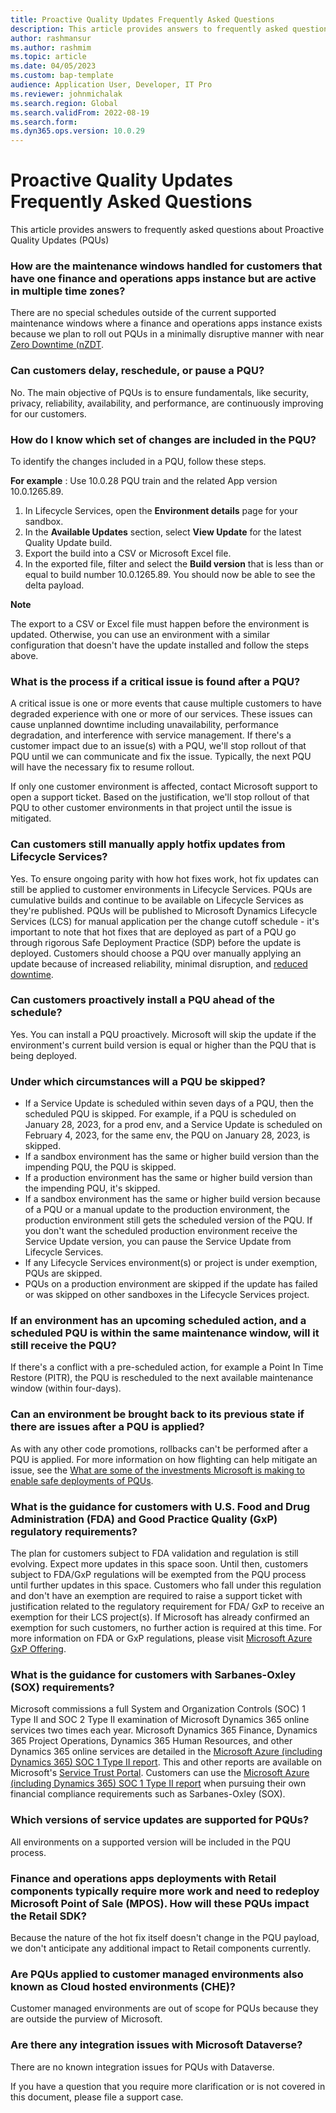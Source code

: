 ```yaml
---
title: Proactive Quality Updates Frequently Asked Questions
description: This article provides answers to frequently asked questions about Proactive Quality Updates (PQUs) 
author: rashmansur
ms.author: rashmim
ms.topic: article
ms.date: 04/05/2023
ms.custom: bap-template
audience: Application User, Developer, IT Pro
ms.reviewer: johnmichalak
ms.search.region: Global
ms.search.validFrom: 2022-08-19
ms.search.form:
ms.dyn365.ops.version: 10.0.29
---
```


# Proactive Quality Updates Frequently Asked Questions

This article provides answers to frequently asked questions about Proactive Quality Updates (PQUs)

### How are the maintenance windows handled for customers that have one finance and operations apps instance but are active in multiple time zones?

There are no special schedules outside of the current supported maintenance windows where a finance and operations apps instance exists because we plan to roll out PQUs in a minimally disruptive manner with near [Zero Downtime (nZDT](../dev-itpro/deployment/plannedmaintenance-selfservice.md#what-does-near-zero-downtime-maintenance-mean).

### Can customers delay, reschedule, or pause a PQU?

No. The main objective of PQUs is to ensure fundamentals, like security, privacy, reliability, availability, and performance, are continuously improving for our customers.

### How do I know which set of changes are included in the PQU?

To identify the changes included in a PQU, follow these steps.

**For example** : Use 10.0.28 PQU train and the related App version 10.0.1265.89.

1. In Lifecycle Services, open the  **Environment details**  page for your sandbox.
2. In the  **Available Updates**  section, select  **View Update**  for the latest Quality Update build.
3. Export the build into a CSV or Microsoft Excel file.
4. In the exported file, filter and select the  **Build version**  that is less than or equal to build number 10.0.1265.89. You should now be able to see the delta payload.

  **Note**

The export to a CSV or Excel file must happen before the environment is updated. Otherwise, you can use an environment with a similar configuration that doesn't have the update installed and follow the steps above.

### What is the process if a critical issue is found after a PQU?

A critical issue is one or more events that cause multiple customers to have degraded experience with one or more of our services. These issues can cause unplanned downtime including unavailability, performance degradation, and interference with service management. If there's a customer impact due to an issue(s) with a PQU, we'll stop rollout of that PQU until we can communicate and fix the issue. Typically, the next PQU will have the necessary fix to resume rollout.

If only one customer environment is affected, contact Microsoft support to open a support ticket. Based on the justification, we'll stop rollout of that PQU to other customer environments in that project until the issue is mitigated.

### Can customers still manually apply hotfix updates from Lifecycle Services?

Yes. To ensure ongoing parity with how hot fixes work, hot fix updates can still be applied to customer environments in Lifecycle Services. PQUs are cumulative builds and continue to be available on Lifecycle Services as they're published. PQUs will be published to Microsoft Dynamics Lifecycle Services (LCS) for manual application per the change cutoff schedule - it's important to note that hot fixes that are deployed as part of a PQU go through rigorous Safe Deployment Practice (SDP) before the update is deployed. Customers should choose a PQU over manually applying an update because of increased reliability, minimal disruption, and [reduced downtime](../dev-itpro/deployment/plannedmaintenance-selfservice.md#what-does-near-zero-downtime-maintenance-mean).

### Can customers proactively install a PQU ahead of the schedule?

Yes. You can install a PQU proactively. Microsoft will skip the update if the environment's current build version is equal or higher than the PQU that is being deployed.

### Under which circumstances will a PQU be skipped?

- If a Service Update is scheduled within seven days of a PQU, then the scheduled PQU is skipped. For example, if a PQU is scheduled on January 28, 2023, for a prod env, and a Service Update is scheduled on February 4, 2023, for the same env, the PQU on January 28, 2023, is skipped.
- If a sandbox environment has the same or higher build version than the impending PQU, the PQU is skipped.
- If a production environment has the same or higher build version than the impending PQU, it's skipped.
- If a sandbox environment has the same or higher build version because of a PQU or a manual update to the production environment, the production environment still gets the scheduled version of the PQU. If you don't want the scheduled production environment receive the Service Update version, you can pause the Service Update from Lifecycle Services. 
- If any Lifecycle Services environment(s) or project is under exemption, PQUs are skipped.
- PQUs on a production environment are skipped if the update has failed or was skipped on other sandboxes in the Lifecycle Services project.

### If an environment has an upcoming scheduled action, and a scheduled PQU is within the same maintenance window, will it still receive the PQU?

If there's a conflict with a pre-scheduled action, for example a Point In Time Restore (PITR), the PQU is rescheduled to the next available maintenance window (within four-days).

### Can an environment be brought back to its previous state if there are issues after a PQU is applied?

As with any other code promotions, rollbacks can't be performed after a PQU is applied. For more information on how flighting can help mitigate an issue, see the [What are some of the investments Microsoft is making to enable safe deployments of PQUs](quality-updates.md#what-are-some-of-the-investments-microsoft-is-making-to-enable-safe-deployments-of-pqus).

### What is the guidance for customers with U.S. Food and Drug Administration (FDA) and Good Practice Quality (GxP) regulatory requirements?

The plan for customers subject to FDA validation and regulation is still evolving. Expect more updates in this space soon. Until then, customers subject to FDA/GxP regulations will be exempted from the PQU process until further updates in this space. Customers who fall under this regulation and don't have an exemption are required to raise a support ticket with justification related to the regulatory requirement for FDA/ GxP to receive an exemption for their LCS project(s). If Microsoft has already confirmed an exemption for such customers, no further action is required at this time. For more information on FDA or GxP regulations, please visit [Microsoft Azure GxP Offering](https://learn.microsoft.com/en-us/azure/compliance/offerings/offering-gxp).

### What is the guidance for customers with Sarbanes-Oxley (SOX) requirements?

Microsoft commissions a full System and Organization Controls (SOC) 1 Type II and SOC 2 Type II examination of Microsoft Dynamics 365 online services two times each year. Microsoft Dynamics 365 Finance, Dynamics 365 Project Operations, Dynamics 365 Human Resources, and other Dynamics 365 online services are detailed in the [Microsoft Azure (including Dynamics 365) SOC 1 Type II report](https://servicetrust.microsoft.com/viewpage/SOC).  This and other reports are available on Microsoft's [Service Trust Portal](https://nam06.safelinks.protection.outlook.com/?url=https%3A%2F%2Fservicetrust.microsoft.com%2F&data=05%7C01%7Caleahy%40microsoft.com%7C44feaa9ec199455e1b0608db0e0ecd83%7C72f988bf86f141af91ab2d7cd011db47%7C1%7C0%7C638119228989631258%7CUnknown%7CTWFpbGZsb3d8eyJWIjoiMC4wLjAwMDAiLCJQIjoiV2luMzIiLCJBTiI6Ik1haWwiLCJXVCI6Mn0%3D%7C3000%7C%7C%7C&sdata=OjXKP%2FxofSNwS1fzIZirt3M96YjFbVdv2vWog%2FjTDmI%3D&reserved=0). Customers can use the [Microsoft Azure (including Dynamics 365) SOC 1 Type II report](https://servicetrust.microsoft.com/viewpage/SOC) when pursuing their own financial compliance requirements such as Sarbanes-Oxley (SOX).

### Which versions of service updates are supported for PQUs?

All environments on a supported version will be included in the PQU process.

### Finance and operations apps deployments with Retail components typically require more work and need to redeploy Microsoft Point of Sale (MPOS). How will these PQUs impact the Retail SDK?

Because the nature of the hot fix itself doesn't change in the PQU payload, we don't anticipate any additional impact to Retail components currently.

### Are PQUs applied to customer managed environments also known as Cloud hosted environments (CHE)?

Customer managed environments are out of scope for PQUs because they are outside the purview of Microsoft.

### Are there any integration issues with Microsoft Dataverse?

There are no known integration issues for PQUs with Dataverse.

If you have a question that you require more clarification or is not covered in this document, please file a support case.
